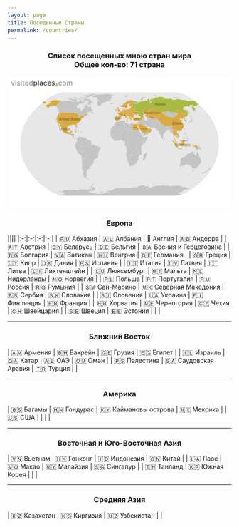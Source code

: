 ```yaml
---
layout: page
title: Посещенные Страны
permalink: /countries/
---
```

<div align="center">
<h3>Список посещенных мною стран мира<br>
Общее кол-во: 71 страна</h3>
</div>

![My Visited Countries](pictures/myVisitedPlaces.webp)

<div align="center">
<h3>Европа</h3>
</div>

||||
|:-:|:-:|:-:|:-:|
| 🇷🇺 Абхазия    | 🇦🇱 Албания            | 🏴󠁧󠁢󠁥󠁮󠁧󠁿 Англия     | 🇦🇩 Андорра              |
| 🇦🇹 Австрия    | 🇧🇾 Беларусь           | 🇧🇪 Бельгия    | 🇧🇦 Босния и Герцеговина |
| 🇧🇬 Болгария   | 🇻🇦 Ватикан            | 🇭🇺 Венгрия    | 🇩🇪 Германия             |
| 🇬🇷 Греция     | 🇨🇾 Кипр               | 🇩🇰 Дания      | 🇪🇸 Испания              |
| 🇮🇹 Италия     | 🇱🇻 Латвия             | 🇱🇹 Литва      | 🇱🇮 Лихтенштейн          |
| 🇱🇺 Люксембург | 🇲🇹 Мальта             | 🇳🇱 Нидерланды | 🇳🇴 Норвегия             |
| 🇵🇱 Польша     | 🇵🇹 Португалия         | 🇷🇺 Россия     | 🇷🇴 Румыния              |
| 🇸🇲 Сан-Марино | 🇲🇰 Северная Македония | 🇷🇸 Сербия     | 🇸🇰 Словакия             |
| 🇸🇮 Словения   | 🇺🇦 Украина            | 🇫🇮 Финляндия  | 🇫🇷 Франция              |
| 🇭🇷 Хорватия   | 🇲🇪 Черногория         | 🇨🇿 Чехия      | 🇨🇭 Швейцария            |
| 🇸🇪 Швеция     | 🇪🇪 Эстония            |              |                         |

---

<div align="center">
<h3>Ближний Восток</h3>
</div>

| 🇦🇲 Армения   | 🇧🇭 Бахрейн           | 🇬🇪 Грузия | 🇪🇬 Египет |
| 🇮🇱 Израиль   | 🇶🇦 Катар             | 🇦🇪 ОАЭ    | 🇴🇲 Оман   |
| 🇵🇸 Палестина | 🇸🇦 Саудовская Аравия | 🇹🇷 Турция |           |

---

<div align="center">
<h3>Америка</h3>
</div>

| 🇧🇸 Багамы | 🇭🇳 Гондурас | 🇰🇾 Каймановы острова | 🇲🇽 Мексика |
| 🇺🇸 США    |             |                      |            |

---

<div align="center">
<h3>Восточная и Юго-Восточная Азия</h3>
</div>

| 🇻🇳 Вьетнам | 🇭🇰 Гонконг     | 🇮🇩 Индонезия | 🇨🇳 Китай    |
| 🇱🇦 Лаос    | 🇲🇴 Макао       | 🇲🇾 Малайзия  | 🇸🇬 Сингапур |
| 🇹🇭 Таиланд | 🇰🇷 Южная Корея |              |             |


---

<div align="center">
<h3>Средняя Азия</h3>
</div>

| 🇰🇿 Казахстан | 🇰🇬 Киргизия    | 🇺🇿 Узбекистан | |


